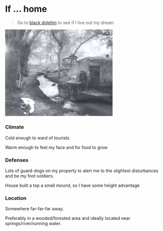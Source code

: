 <style>body { background: url(.pix/mat.webp) no-repeat bottom left !important; }</style>

# If ... home 

> Go to [black dolphin](https://todo.avsbq.org/black_dolphin) to see if I live out my dream

<img src=".pix/home.webp" style="width:350px; height: auto;">

### Climate

Cold enough to ward of tourists.

Warm enough to feel my face and for food to grow

### Defenses

Lots of guard-dogs on my property to alert me to the slightest disturbances and be my foot soldiers.

House built a top a small mound, so I have some height advantage

### Location

Somewhere far-far-far away.

Preferably in a wooded/forested area and ideally located near springs/river/running water.


